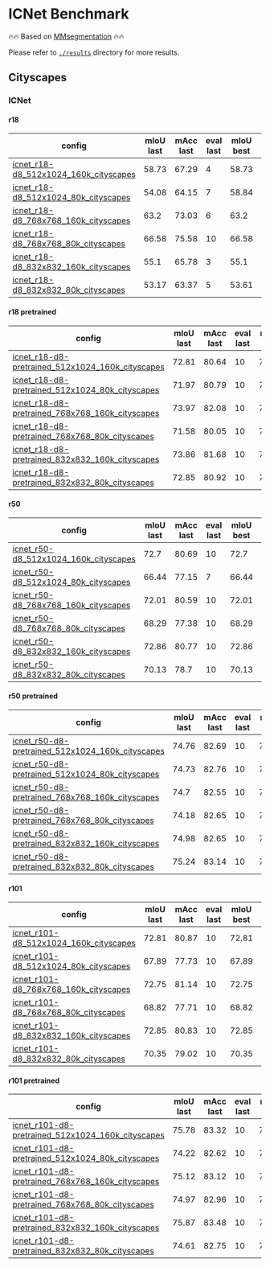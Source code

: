 # ICNet Benchmark

🔥🔥 Based on [MMsegmentation](https://github.com/open-mmlab/mmsegmentation) 🔥🔥

Please refer to [`./results`](https://github.com/Junjun2016/icnet_unet_psp_deeplab_no-pretrain/tree/master/results) directory for more results.

## Cityscapes

### ICNet

#### r18

| config | mIoU last | mAcc last | eval last | mIoU best | mAcc best | eval best | download |
| ------ | --------- | --------- | --------- | --------- | --------- | --------- | -------- |
| [icnet_r18-d8_512x1024_160k_cityscapes](https://github.com/Junjun2016/ICNet/blob/master/configs/icnet/icnet_r18-d8_512x1024_160k_cityscapes.py) | 58.73 | 67.29 | 4 | 58.73 | 67.29 | 4 | [log](https://github.com/Junjun2016/ICNet/work_dirs/icnet_r18-d8_512x1024_160k_cityscapes/20210908_213338.log) &#124; [20210827_041250.log.json](https://github.com/Junjun2016/ICNet/work_dirs/icnet_r18-d8_512x1024_160k_cityscapes/20210908_213338.log.json) |
| [icnet_r18-d8_512x1024_80k_cityscapes](https://github.com/Junjun2016/ICNet/blob/master/configs/icnet/icnet_r18-d8_512x1024_80k_cityscapes.py) | 54.08 | 64.15 | 7 | 58.84 | 70.58 | 6 | [log](https://github.com/Junjun2016/ICNet/work_dirs/icnet_r18-d8_512x1024_80k_cityscapes/20210908_230749.log) &#124; [20210827_041250.log.json](https://github.com/Junjun2016/ICNet/work_dirs/icnet_r18-d8_512x1024_80k_cityscapes/20210908_230749.log.json) |
| [icnet_r18-d8_768x768_160k_cityscapes](https://github.com/Junjun2016/ICNet/blob/master/configs/icnet/icnet_r18-d8_768x768_160k_cityscapes.py) | 63.2 | 73.03 | 6 | 63.2 | 73.03 | 6 | [log](https://github.com/Junjun2016/ICNet/work_dirs/icnet_r18-d8_768x768_160k_cityscapes/20210908_203609.log) &#124; [20210827_041250.log.json](https://github.com/Junjun2016/ICNet/work_dirs/icnet_r18-d8_768x768_160k_cityscapes/20210908_203609.log.json) |
| [icnet_r18-d8_768x768_80k_cityscapes](https://github.com/Junjun2016/ICNet/blob/master/configs/icnet/icnet_r18-d8_768x768_80k_cityscapes.py) | 66.58 | 75.58 | 10 | 66.58 | 75.58 | 10 | [log](https://github.com/Junjun2016/ICNet/work_dirs/icnet_r18-d8_768x768_80k_cityscapes/20210830_223708.log) &#124; [20210827_041250.log.json](https://github.com/Junjun2016/ICNet/work_dirs/icnet_r18-d8_768x768_80k_cityscapes/20210830_223708.log.json) |
| [icnet_r18-d8_832x832_160k_cityscapes](https://github.com/Junjun2016/ICNet/blob/master/configs/icnet/icnet_r18-d8_832x832_160k_cityscapes.py) | 55.1 | 65.78 | 3 | 55.1 | 65.78 | 3 | [log](https://github.com/Junjun2016/ICNet/work_dirs/icnet_r18-d8_832x832_160k_cityscapes/20210908_213338.log) &#124; [20210827_041250.log.json](https://github.com/Junjun2016/ICNet/work_dirs/icnet_r18-d8_832x832_160k_cityscapes/20210908_213338.log.json) |
| [icnet_r18-d8_832x832_80k_cityscapes](https://github.com/Junjun2016/ICNet/blob/master/configs/icnet/icnet_r18-d8_832x832_80k_cityscapes.py) | 53.17 | 63.37 | 5 | 53.61 | 61.02 | 4 | [log](https://github.com/Junjun2016/ICNet/work_dirs/icnet_r18-d8_832x832_80k_cityscapes/20210908_230749.log) &#124; [20210827_041250.log.json](https://github.com/Junjun2016/ICNet/work_dirs/icnet_r18-d8_832x832_80k_cityscapes/20210908_230749.log.json) |

#### r18 pretrained

| config | mIoU last | mAcc last | eval last | mIoU best | mAcc best | eval best | download |
| ------ | --------- | --------- | --------- | --------- | --------- | --------- | -------- |
| [icnet_r18-d8-pretrained_512x1024_160k_cityscapes](https://github.com/Junjun2016/ICNet/blob/master/configs/icnet/icnet_r18-d8-pretrained_512x1024_160k_cityscapes.py) | 72.81 | 80.64 | 10 | 72.81 | 80.64 | 10 | [log](https://github.com/Junjun2016/ICNet/work_dirs/icnet_r18-d8-pretrained_512x1024_160k_cityscapes/20210831_233455.log) &#124; [20210827_041250.log.json](https://github.com/Junjun2016/ICNet/work_dirs/icnet_r18-d8-pretrained_512x1024_160k_cityscapes/20210831_233455.log.json) |
| [icnet_r18-d8-pretrained_512x1024_80k_cityscapes](https://github.com/Junjun2016/ICNet/blob/master/configs/icnet/icnet_r18-d8-pretrained_512x1024_80k_cityscapes.py) | 71.97 | 80.79 | 10 | 71.97 | 80.79 | 10 | [log](https://github.com/Junjun2016/ICNet/work_dirs/icnet_r18-d8-pretrained_512x1024_80k_cityscapes/20210901_000942.log) &#124; [20210827_041250.log.json](https://github.com/Junjun2016/ICNet/work_dirs/icnet_r18-d8-pretrained_512x1024_80k_cityscapes/20210901_000942.log.json) |
| [icnet_r18-d8-pretrained_768x768_160k_cityscapes](https://github.com/Junjun2016/ICNet/blob/master/configs/icnet/icnet_r18-d8-pretrained_768x768_160k_cityscapes.py) | 73.97 | 82.08 | 10 | 73.97 | 82.08 | 10 | [log](https://github.com/Junjun2016/ICNet/work_dirs/icnet_r18-d8-pretrained_768x768_160k_cityscapes/20210831_220239.log) &#124; [20210827_041250.log.json](https://github.com/Junjun2016/ICNet/work_dirs/icnet_r18-d8-pretrained_768x768_160k_cityscapes/20210831_220239.log.json) |
| [icnet_r18-d8-pretrained_768x768_80k_cityscapes](https://github.com/Junjun2016/ICNet/blob/master/configs/icnet/icnet_r18-d8-pretrained_768x768_80k_cityscapes.py) | 71.58 | 80.05 | 10 | 71.58 | 80.05 | 10 | [log](https://github.com/Junjun2016/ICNet/work_dirs/icnet_r18-d8-pretrained_768x768_80k_cityscapes/20210831_220837.log) &#124; [20210827_041250.log.json](https://github.com/Junjun2016/ICNet/work_dirs/icnet_r18-d8-pretrained_768x768_80k_cityscapes/20210831_220837.log.json) |
| [icnet_r18-d8-pretrained_832x832_160k_cityscapes](https://github.com/Junjun2016/ICNet/blob/master/configs/icnet/icnet_r18-d8-pretrained_832x832_160k_cityscapes.py) | 73.86 | 81.68 | 10 | 73.86 | 81.68 | 10 | [log](https://github.com/Junjun2016/ICNet/work_dirs/icnet_r18-d8-pretrained_832x832_160k_cityscapes/20210901_003956.log) &#124; [20210827_041250.log.json](https://github.com/Junjun2016/ICNet/work_dirs/icnet_r18-d8-pretrained_832x832_160k_cityscapes/20210901_003956.log.json) |
| [icnet_r18-d8-pretrained_832x832_80k_cityscapes](https://github.com/Junjun2016/ICNet/blob/master/configs/icnet/icnet_r18-d8-pretrained_832x832_80k_cityscapes.py) | 72.85 | 80.92 | 10 | 72.85 | 80.92 | 10 | [log](https://github.com/Junjun2016/ICNet/work_dirs/icnet_r18-d8-pretrained_832x832_80k_cityscapes/20210901_045041.log) &#124; [20210827_041250.log.json](https://github.com/Junjun2016/ICNet/work_dirs/icnet_r18-d8-pretrained_832x832_80k_cityscapes/20210901_045041.log.json) |

#### r50

| config | mIoU last | mAcc last | eval last | mIoU best | mAcc best | eval best | download |
| ------ | --------- | --------- | --------- | --------- | --------- | --------- | -------- |
| [icnet_r50-d8_512x1024_160k_cityscapes](https://github.com/Junjun2016/ICNet/blob/master/configs/icnet/icnet_r50-d8_512x1024_160k_cityscapes.py) | 72.7 | 80.69 | 10 | 72.7 | 80.69 | 10 | [log](https://github.com/Junjun2016/ICNet/work_dirs/icnet_r50-d8_512x1024_160k_cityscapes/20210829_025738.log) &#124; [20210827_041250.log.json](https://github.com/Junjun2016/ICNet/work_dirs/icnet_r50-d8_512x1024_160k_cityscapes/20210829_025738.log.json) |
| [icnet_r50-d8_512x1024_80k_cityscapes](https://github.com/Junjun2016/ICNet/blob/master/configs/icnet/icnet_r50-d8_512x1024_80k_cityscapes.py) | 66.44 | 77.15 | 7 | 66.44 | 77.15 | 7 | [log](https://github.com/Junjun2016/ICNet/work_dirs/icnet_r50-d8_512x1024_80k_cityscapes/20210828_144208.log) &#124; [20210827_041250.log.json](https://github.com/Junjun2016/ICNet/work_dirs/icnet_r50-d8_512x1024_80k_cityscapes/20210828_144208.log.json) |
| [icnet_r50-d8_768x768_160k_cityscapes](https://github.com/Junjun2016/ICNet/blob/master/configs/icnet/icnet_r50-d8_768x768_160k_cityscapes.py) | 72.01 | 80.59 | 10 | 72.01 | 80.59 | 10 | [log](https://github.com/Junjun2016/ICNet/work_dirs/icnet_r50-d8_768x768_160k_cityscapes/20210829_070234.log) &#124; [20210827_041250.log.json](https://github.com/Junjun2016/ICNet/work_dirs/icnet_r50-d8_768x768_160k_cityscapes/20210829_070234.log.json) |
| [icnet_r50-d8_768x768_80k_cityscapes](https://github.com/Junjun2016/ICNet/blob/master/configs/icnet/icnet_r50-d8_768x768_80k_cityscapes.py) | 68.29 | 77.38 | 10 | 68.29 | 77.38 | 10 | [log](https://github.com/Junjun2016/ICNet/work_dirs/icnet_r50-d8_768x768_80k_cityscapes/20210827_041250.log) &#124; [20210827_041250.log.json](https://github.com/Junjun2016/ICNet/work_dirs/icnet_r50-d8_768x768_80k_cityscapes/20210827_041250.log.json) |
| [icnet_r50-d8_832x832_160k_cityscapes](https://github.com/Junjun2016/ICNet/blob/master/configs/icnet/icnet_r50-d8_832x832_160k_cityscapes.py) | 72.86 | 80.77 | 10 | 72.86 | 80.77 | 10 | [log](https://github.com/Junjun2016/ICNet/work_dirs/icnet_r50-d8_832x832_160k_cityscapes/20210829_222603.log) &#124; [20210827_041250.log.json](https://github.com/Junjun2016/ICNet/work_dirs/icnet_r50-d8_832x832_160k_cityscapes/20210829_222603.log.json) |
| [icnet_r50-d8_832x832_80k_cityscapes](https://github.com/Junjun2016/ICNet/blob/master/configs/icnet/icnet_r50-d8_832x832_80k_cityscapes.py) | 70.13 | 78.7 | 10 | 70.13 | 78.7 | 10 | [log](https://github.com/Junjun2016/ICNet/work_dirs/icnet_r50-d8_832x832_80k_cityscapes/20210827_041250.log) &#124; [20210827_041250.log.json](https://github.com/Junjun2016/ICNet/work_dirs/icnet_r50-d8_832x832_80k_cityscapes/20210827_041250.log.json) |

#### r50 pretrained

| config | mIoU last | mAcc last | eval last | mIoU best | mAcc best | eval best | download |
| ------ | --------- | --------- | --------- | --------- | --------- | --------- | -------- |
| [icnet_r50-d8-pretrained_512x1024_160k_cityscapes](https://github.com/Junjun2016/ICNet/blob/master/configs/icnet/icnet_r50-d8-pretrained_512x1024_160k_cityscapes.py) | 74.76 | 82.69 | 10 | 74.76 | 82.69 | 10 | [log](https://github.com/Junjun2016/ICNet/work_dirs/icnet_r50-d8-pretrained_512x1024_160k_cityscapes/20210829_234931.log) &#124; [20210827_041250.log.json](https://github.com/Junjun2016/ICNet/work_dirs/icnet_r50-d8-pretrained_512x1024_160k_cityscapes/20210829_234931.log.json) |
| [icnet_r50-d8-pretrained_512x1024_80k_cityscapes](https://github.com/Junjun2016/ICNet/blob/master/configs/icnet/icnet_r50-d8-pretrained_512x1024_80k_cityscapes.py) | 74.73 | 82.76 | 10 | 74.73 | 82.76 | 10 | [log](https://github.com/Junjun2016/ICNet/work_dirs/icnet_r50-d8-pretrained_512x1024_80k_cityscapes/20210827_131104.log) &#124; [20210827_041250.log.json](https://github.com/Junjun2016/ICNet/work_dirs/icnet_r50-d8-pretrained_512x1024_80k_cityscapes/20210827_131104.log.json) |
| [icnet_r50-d8-pretrained_768x768_160k_cityscapes](https://github.com/Junjun2016/ICNet/blob/master/configs/icnet/icnet_r50-d8-pretrained_768x768_160k_cityscapes.py) | 74.7 | 82.55 | 10 | 74.7 | 82.55 | 10 | [log](https://github.com/Junjun2016/ICNet/work_dirs/icnet_r50-d8-pretrained_768x768_160k_cityscapes/20210829_080416.log) &#124; [20210827_041250.log.json](https://github.com/Junjun2016/ICNet/work_dirs/icnet_r50-d8-pretrained_768x768_160k_cityscapes/20210829_080416.log.json) |
| [icnet_r50-d8-pretrained_768x768_80k_cityscapes](https://github.com/Junjun2016/ICNet/blob/master/configs/icnet/icnet_r50-d8-pretrained_768x768_80k_cityscapes.py) | 74.18 | 82.65 | 10 | 74.18 | 82.65 | 10 | [log](https://github.com/Junjun2016/ICNet/work_dirs/icnet_r50-d8-pretrained_768x768_80k_cityscapes/20210827_041259.log) &#124; [20210827_041250.log.json](https://github.com/Junjun2016/ICNet/work_dirs/icnet_r50-d8-pretrained_768x768_80k_cityscapes/20210827_041259.log.json) |
| [icnet_r50-d8-pretrained_832x832_160k_cityscapes](https://github.com/Junjun2016/ICNet/blob/master/configs/icnet/icnet_r50-d8-pretrained_832x832_160k_cityscapes.py) | 74.98 | 82.65 | 10 | 74.98 | 82.65 | 10 | [log](https://github.com/Junjun2016/ICNet/work_dirs/icnet_r50-d8-pretrained_832x832_160k_cityscapes/20210829_110832.log) &#124; [20210827_041250.log.json](https://github.com/Junjun2016/ICNet/work_dirs/icnet_r50-d8-pretrained_832x832_160k_cityscapes/20210829_110832.log.json) |
| [icnet_r50-d8-pretrained_832x832_80k_cityscapes](https://github.com/Junjun2016/ICNet/blob/master/configs/icnet/icnet_r50-d8-pretrained_832x832_80k_cityscapes.py) | 75.24 | 83.14 | 10 | 75.24 | 83.14 | 10 | [log](https://github.com/Junjun2016/ICNet/work_dirs/icnet_r50-d8-pretrained_832x832_80k_cityscapes/20210827_041259.log) &#124; [20210827_041250.log.json](https://github.com/Junjun2016/ICNet/work_dirs/icnet_r50-d8-pretrained_832x832_80k_cityscapes/20210827_041259.log.json) |

#### r101

| config | mIoU last | mAcc last | eval last | mIoU best | mAcc best | eval best | download |
| ------ | --------- | --------- | --------- | --------- | --------- | --------- | -------- |
| [icnet_r101-d8_512x1024_160k_cityscapes](https://github.com/Junjun2016/ICNet/blob/master/configs/icnet/icnet_r101-d8_512x1024_160k_cityscapes.py) | 72.81 | 80.87 | 10 | 72.81 | 80.87 | 10 | [log](https://github.com/Junjun2016/ICNet/work_dirs/icnet_r101-d8_512x1024_160k_cityscapes/20210830_201607.log) &#124; [20210827_041250.log.json](https://github.com/Junjun2016/ICNet/work_dirs/icnet_r101-d8_512x1024_160k_cityscapes/20210830_201607.log.json) |
| [icnet_r101-d8_512x1024_80k_cityscapes](https://github.com/Junjun2016/ICNet/blob/master/configs/icnet/icnet_r101-d8_512x1024_80k_cityscapes.py) | 67.89 | 77.73 | 10 | 67.89 | 77.73 | 10 | [log](https://github.com/Junjun2016/ICNet/work_dirs/icnet_r101-d8_512x1024_80k_cityscapes/20210830_074520.log) &#124; [20210827_041250.log.json](https://github.com/Junjun2016/ICNet/work_dirs/icnet_r101-d8_512x1024_80k_cityscapes/20210830_074520.log.json) |
| [icnet_r101-d8_768x768_160k_cityscapes](https://github.com/Junjun2016/ICNet/blob/master/configs/icnet/icnet_r101-d8_768x768_160k_cityscapes.py) | 72.75 | 81.14 | 10 | 72.75 | 81.14 | 10 | [log](https://github.com/Junjun2016/ICNet/work_dirs/icnet_r101-d8_768x768_160k_cityscapes/20210830_235923.log) &#124; [20210827_041250.log.json](https://github.com/Junjun2016/ICNet/work_dirs/icnet_r101-d8_768x768_160k_cityscapes/20210830_235923.log.json) |
| [icnet_r101-d8_768x768_80k_cityscapes](https://github.com/Junjun2016/ICNet/blob/master/configs/icnet/icnet_r101-d8_768x768_80k_cityscapes.py) | 68.82 | 77.71 | 10 | 68.82 | 77.71 | 10 | [log](https://github.com/Junjun2016/ICNet/work_dirs/icnet_r101-d8_768x768_80k_cityscapes/20210830_121405.log) &#124; [20210827_041250.log.json](https://github.com/Junjun2016/ICNet/work_dirs/icnet_r101-d8_768x768_80k_cityscapes/20210830_121405.log.json) |
| [icnet_r101-d8_832x832_160k_cityscapes](https://github.com/Junjun2016/ICNet/blob/master/configs/icnet/icnet_r101-d8_832x832_160k_cityscapes.py) | 72.85 | 80.83 | 10 | 72.85 | 80.83 | 10 | [log](https://github.com/Junjun2016/ICNet/work_dirs/icnet_r101-d8_832x832_160k_cityscapes/20210830_181857.log) &#124; [20210827_041250.log.json](https://github.com/Junjun2016/ICNet/work_dirs/icnet_r101-d8_832x832_160k_cityscapes/20210830_181857.log.json) |
| [icnet_r101-d8_832x832_80k_cityscapes](https://github.com/Junjun2016/ICNet/blob/master/configs/icnet/icnet_r101-d8_832x832_80k_cityscapes.py) | 70.35 | 79.02 | 10 | 70.35 | 79.02 | 10 | [log](https://github.com/Junjun2016/ICNet/work_dirs/icnet_r101-d8_832x832_80k_cityscapes/20210830_074414.log) &#124; [20210827_041250.log.json](https://github.com/Junjun2016/ICNet/work_dirs/icnet_r101-d8_832x832_80k_cityscapes/20210830_074414.log.json) |

#### r101 pretrained

| config | mIoU last | mAcc last | eval last | mIoU best | mAcc best | eval best | download |
| ------ | --------- | --------- | --------- | --------- | --------- | --------- | -------- |
| [icnet_r101-d8-pretrained_512x1024_160k_cityscapes](https://github.com/Junjun2016/ICNet/blob/master/configs/icnet/icnet_r101-d8-pretrained_512x1024_160k_cityscapes.py) | 75.78 | 83.32 | 10 | 75.78 | 83.32 | 10 | [log](https://github.com/Junjun2016/ICNet/work_dirs/icnet_r101-d8-pretrained_512x1024_160k_cityscapes/20210830_190422.log) &#124; [20210827_041250.log.json](https://github.com/Junjun2016/ICNet/work_dirs/icnet_r101-d8-pretrained_512x1024_160k_cityscapes/20210830_190422.log.json) |
| [icnet_r101-d8-pretrained_512x1024_80k_cityscapes](https://github.com/Junjun2016/ICNet/blob/master/configs/icnet/icnet_r101-d8-pretrained_512x1024_80k_cityscapes.py) | 74.22 | 82.62 | 10 | 74.22 | 82.62 | 10 | [log](https://github.com/Junjun2016/ICNet/work_dirs/icnet_r101-d8-pretrained_512x1024_80k_cityscapes/20210830_161549.log) &#124; [20210827_041250.log.json](https://github.com/Junjun2016/ICNet/work_dirs/icnet_r101-d8-pretrained_512x1024_80k_cityscapes/20210830_161549.log.json) |
| [icnet_r101-d8-pretrained_768x768_160k_cityscapes](https://github.com/Junjun2016/ICNet/blob/master/configs/icnet/icnet_r101-d8-pretrained_768x768_160k_cityscapes.py) | 75.12 | 83.12 | 10 | 75.12 | 83.12 | 10 | [log](https://github.com/Junjun2016/ICNet/work_dirs/icnet_r101-d8-pretrained_768x768_160k_cityscapes/20210830_191000.log) &#124; [20210827_041250.log.json](https://github.com/Junjun2016/ICNet/work_dirs/icnet_r101-d8-pretrained_768x768_160k_cityscapes/20210830_191000.log.json) |
| [icnet_r101-d8-pretrained_768x768_80k_cityscapes](https://github.com/Junjun2016/ICNet/blob/master/configs/icnet/icnet_r101-d8-pretrained_768x768_80k_cityscapes.py) | 74.97 | 82.96 | 10 | 74.97 | 82.96 | 10 | [log](https://github.com/Junjun2016/ICNet/work_dirs/icnet_r101-d8-pretrained_768x768_80k_cityscapes/20210830_074407.log) &#124; [20210827_041250.log.json](https://github.com/Junjun2016/ICNet/work_dirs/icnet_r101-d8-pretrained_768x768_80k_cityscapes/20210830_074407.log.json) |
| [icnet_r101-d8-pretrained_832x832_160k_cityscapes](https://github.com/Junjun2016/ICNet/blob/master/configs/icnet/icnet_r101-d8-pretrained_832x832_160k_cityscapes.py) | 75.87 | 83.48 | 10 | 75.87 | 83.48 | 10 | [log](https://github.com/Junjun2016/ICNet/work_dirs/icnet_r101-d8-pretrained_832x832_160k_cityscapes/20210831_011339.log) &#124; [20210827_041250.log.json](https://github.com/Junjun2016/ICNet/work_dirs/icnet_r101-d8-pretrained_832x832_160k_cityscapes/20210831_011339.log.json) |
| [icnet_r101-d8-pretrained_832x832_80k_cityscapes](https://github.com/Junjun2016/ICNet/blob/master/configs/icnet/icnet_r101-d8-pretrained_832x832_80k_cityscapes.py) | 74.61 | 82.75 | 10 | 74.61 | 82.75 | 10 | [log](https://github.com/Junjun2016/ICNet/work_dirs/icnet_r101-d8-pretrained_832x832_80k_cityscapes/20210830_154026.log) &#124; [20210827_041250.log.json](https://github.com/Junjun2016/ICNet/work_dirs/icnet_r101-d8-pretrained_832x832_80k_cityscapes/20210830_154026.log.json) |
